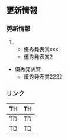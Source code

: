 ## 更新情報

### 更新情報
1. 
    + 優秀発表賞xxx
    + 優秀発表賞2

+ 優秀発表賞
    + 優秀発表賞2222


### リンク

|  TH  |  TH  |
| ---- | ---- |
|  TD  |  TD  |
|  TD  |  TD  |
